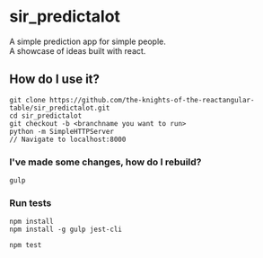 # sir_predictalot
A simple prediction app for simple people.  
A showcase of ideas built with react.    

## How do I use it?
```
git clone https://github.com/the-knights-of-the-reactangular-table/sir_predictalot.git
cd sir_predictalot
git checkout -b <branchname you want to run>
python -m SimpleHTTPServer
// Navigate to localhost:8000
```

### I've made some changes, how do I rebuild?
```
gulp
```
### Run tests
```
npm install
npm install -g gulp jest-cli

npm test
```
